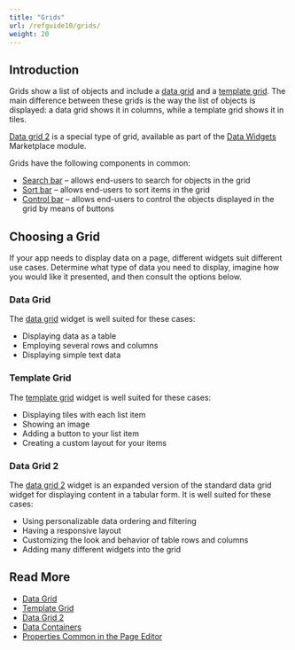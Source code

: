 ```yaml
---
title: "Grids"
url: /refguide10/grids/
weight: 20
---
```


## Introduction

Grids show a list of objects and include a [data grid](/refguide10/data-grid/) and a [template grid](/refguide10/template-grid/). The main difference between these grids is the way the list of objects is displayed: a data grid shows it in columns, while a template grid shows it in tiles.

[Data grid 2](/appstore/modules/data-grid-2/) is a special type of grid, available as part of the [Data Widgets](https://marketplace.mendix.com/link/component/116540) Marketplace module.

Grids have the following components in common:

* [Search bar](/refguide10/search-bar/) – allows end-users to search for objects in the grid 
* [Sort bar](/refguide10/sort-order/#sort-bar) – allows end-users to sort items in the grid 
* [Control bar](/refguide10/control-bar/) – allows end-users to control the objects displayed in the grid by means of buttons 

## Choosing a Grid

If your app needs to display data on a page, different widgets suit different use cases. Determine what type of data you need to display, imagine how you would like it presented, and then consult the options below.

### Data Grid

The [data grid](/refguide10/data-grid/) widget is well suited for these cases:

* Displaying data as a table
* Employing several rows and columns
* Displaying simple text data

### Template Grid

The [template grid](/refguide10/template-grid/) widget is well suited for these cases:

* Displaying tiles with each list item
* Showing an image
* Adding a button to your list item
* Creating a custom layout for your items

### Data Grid 2

The [data grid 2](/appstore/modules/data-grid-2/) widget is an expanded version of the standard data grid widget for displaying content in a tabular form. It is well suited for these cases:

* Using personalizable data ordering and filtering
* Having a responsive layout
* Customizing the look and behavior of table rows and columns
* Adding many different widgets into the grid

## Read More

* [Data Grid](/refguide10/data-grid/)
* [Template Grid](/refguide10/template-grid/)
* [Data Grid 2](/appstore/modules/data-grid-2/)
* [Data Containers](/refguide10/data-widgets/)
* [Properties Common in the Page Editor](/refguide10/common-widget-properties/)
